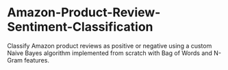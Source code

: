 # Amazon-Product-Review-Sentiment-Classification
Classify Amazon product reviews as positive or negative using a custom Naive Bayes algorithm implemented from scratch with Bag of Words and N-Gram features.

